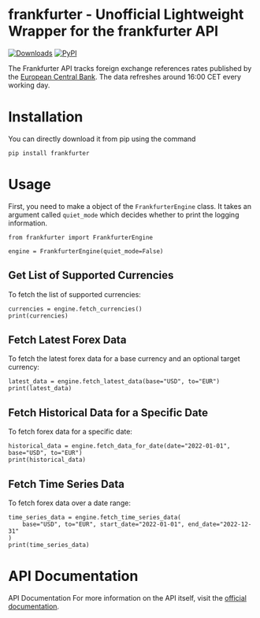 # frankfurter - Unofficial Lightweight Wrapper for the frankfurter API


[![Downloads](https://static.pepy.tech/badge/frankfurter)](https://pepy.tech/project/frankfurter)
[![PyPI](https://badge.fury.io/py/frankfurter.svg)](https://pypi.org/project/frankfurter/)


The Frankfurter API tracks foreign exchange references rates published by the [European Central Bank](https://www.ecb.europa.eu/stats/policy_and_exchange_rates/euro_reference_exchange_rates/html/index.en.html). The data refreshes around 16:00 CET every working day.


# Installation 

You can directly download it from pip using the command 

```
pip install frankfurter
```

# Usage

First, you need to make a object of the ```FrankfurterEngine``` class. It takes an argument called ```quiet_mode``` which decides whether to print the logging information. 

```
from frankfurter import FrankfurterEngine

engine = FrankfurterEngine(quiet_mode=False)
```

## Get List of Supported Currencies

To fetch the list of supported currencies:

```
currencies = engine.fetch_currencies()
print(currencies)
```

## Fetch Latest Forex Data

To fetch the latest forex data for a base currency and an optional target currency:

```
latest_data = engine.fetch_latest_data(base="USD", to="EUR")
print(latest_data)
```

## Fetch Historical Data for a Specific Date

To fetch forex data for a specific date:

```
historical_data = engine.fetch_data_for_date(date="2022-01-01", base="USD", to="EUR")
print(historical_data)
```

## Fetch Time Series Data

To fetch forex data over a date range:

```
time_series_data = engine.fetch_time_series_data(
    base="USD", to="EUR", start_date="2022-01-01", end_date="2022-12-31"
)
print(time_series_data)
```

# API Documentation

API Documentation
For more information on the API itself, visit the [official documentation](https://www.frankfurter.app/docs/).


